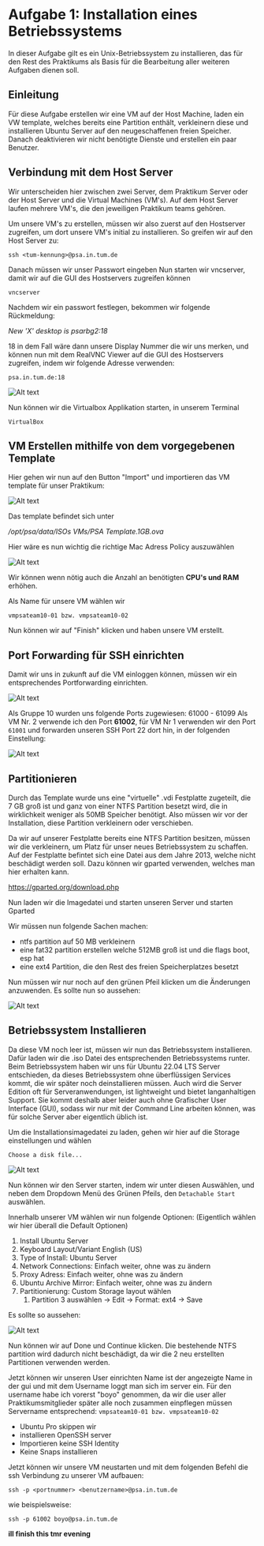 # Aufgabe 1: Installation eines Betriebssystems
In dieser Aufgabe gilt es ein Unix-Betriebssystem zu installieren, das für den Rest des Praktikums als Basis für die Bearbeitung aller weiteren Aufgaben dienen soll.

## Einleitung
Für diese Aufgabe erstellen wir eine VM auf der Host Machine, laden ein VW template, welches bereits eine Partition enthält, verkleinern diese und installieren Ubuntu Server auf den neugeschaffenen freien Speicher. Danach deaktivieren wir nicht benötigte Dienste und erstellen ein paar Benutzer.

## Verbindung mit dem Host Server
Wir unterscheiden hier zwischen zwei Server, dem Praktikum Server oder der Host Server und die Virtual Machines (VM's). Auf dem Host Server laufen mehrere VM's, die den jeweiligen Praktikum teams gehören.

Um unsere VM's zu erstellen, müssen wir also zuerst auf den Hostserver zugreifen, um dort unsere VM's initial zu installieren. So greifen wir auf den Host Server zu:

`ssh <tum-kennung>@psa.in.tum.de`

Danach müssen wir unser Passwort eingeben
Nun starten wir vncserver, damit wir auf die GUI des Hostservers zugreifen können

`vncserver`

Nachdem wir ein passwort festlegen, bekommen wir folgende Rückmeldung:

*New 'X' desktop is psarbg2:18*

18 in dem Fall wäre dann unsere Display Nummer die wir uns merken, und können nun mit dem RealVNC Viewer auf die GUI des Hostservers zugreifen, indem wir folgende Adresse verwenden:

`psa.in.tum.de:18`

![Alt text](<Screenshot 2024-04-21 at 21.45.10.png>)

Nun können wir die Virtualbox Applikation starten, in unserem Terminal

`VirtualBox`

## VM Erstellen mithilfe von dem vorgegebenen Template
Hier gehen wir nun auf den Button "Import" und importieren das VM template für unser Praktikum:

![Alt text](image.png)

Das template befindet sich unter 

*/opt/psa/data/ISOs VMs/PSA Template.1GB.ova*

Hier wäre es nun wichtig die richtige Mac Adress Policy auszuwählen

![Alt text](<Screenshot 2024-04-21 at 21.55.10.png>)

Wir können wenn nötig auch die Anzahl an benötigten **CPU's und RAM** erhöhen.

Als Name für unsere VM wählen wir 

`vmpsateam10-01 bzw. vmpsateam10-02`

Nun können wir auf "Finish" klicken und haben unsere VM erstellt.

## Port Forwarding für SSH einrichten
Damit wir uns in zukunft auf die VM einloggen können, müssen wir ein entsprechendes Portforwarding einrichten. 

![Alt text](image-1.png)

Als Gruppe 10 wurden uns folgende Ports zugewiesen: 61000 - 61099
Als VM Nr. 2 verwende ich den Port **61002**, für VM Nr 1 verwenden wir den Port
`61001`
und forwarden unseren SSH Port 22 dort hin, in der folgenden Einstellung:

![Alt text](image-2.png)

## Partitionieren
Durch das Template wurde uns eine "virtuelle" .vdi Festplatte zugeteilt, die 7 GB groß ist und ganz von einer NTFS Partition besetzt wird, die in wirklichkeit weniger als 50MB Speicher benötigt. Also müssen wir vor der Installation, diese Partition verkleinern oder verschieben.

<!-- Was wir aber zuerst machen werden, ist unsere Festplatte zu verößern, denn nach Ubuntu 22.04 LTS Systemanforderungen, benötigen wir mindestens 25GB freien Speicherplatz. Selbst wenn wir die bestehende partition so verkleinern, dass sie knapp 7 GB Speicher wieder hergibt, liegt sie trotzdem unter den benötigten 25 GB.

![Alt text](image-4.png)

Dazu öffnen wir den Virtual Media Manager von Virtualbox:

![Alt text](image-5.png)

Hier geben wir unter Size 32GB ein und klicken auf Apply:

![Alt text](image-6.png)

Was ist nun passiert? die alte ntfs partition bleibt und wir haben 25GB freien speicherplatz geschaffen, die wir für neue Partitionen benutzen können. Um die bestehendeWir müssen während dem Installationsprozess noch manuell eine "/" partition und eine "boot" partition erstellen, dazu kommen wir aber später. -->

<!-- Jetzt öffnen wir die Shell um mit *parted* unsere nötigen Partitionen zu erstellen.

Wir gehen also auf oben links auf *enter shell*
![Alt text](image-8.png)
hier geben wir nun folgendes ein:

`parted`

mit `print` sehen wir all unsere aktuellen partitionen.

Wir erstellen nun eine "boot" partition und eine "/" partition mit 

`mkpart primary fat32 7510 8.5G`

`set 2 boot on`

`set 2 esp on`

`mkpart primary ext4 8.5G 33G`

Wir kehren nun zurück zu unserer eigentlichen installation mit:

`quit`

`exit` -->

Da wir auf unserer Festplatte bereits eine NTFS Partition besitzen, müssen wir die verkleinern, um Platz für unser neues Betriebssystem zu schaffen. Auf der Festplatte befintet sich eine Datei aus dem Jahre 2013, welche nicht beschädigt werden soll. Dazu können wir gparted verwenden, welches man hier erhalten kann.

https://gparted.org/download.php

Nun laden wir die Imagedatei und starten unseren Server und starten Gparted

Wir müssen nun folgende Sachen machen:
- ntfs partition auf 50 MB verkleinern
- eine fat32 partition erstellen welche 512MB groß ist und die flags boot, esp hat
- eine ext4 Partition, die den Rest des freien Speicherplatzes besetzt

Nun müssen wir nur noch auf den grünen Pfeil klicken um die Änderungen anzuwenden. Es sollte nun so aussehen:

![Alt text](image-10.png)

## Betriebssystem Installieren
Da diese VM noch leer ist, müssen wir nun das Betriebssystem installieren. Dafür laden wir die .iso Datei des entsprechenden Betriebssystems runter. Beim Betriebssystem haben wir uns für Ubuntu 22.04 LTS Server entschieden, da dieses Betriebssystem ohne überflüssigen Services kommt, die wir später noch deinstallieren müssen. Auch wird die Server Edition oft für Serveranwendungen, ist lightweight und bietet langanhaltigen Support. Sie kommt deshalb aber leider auch ohne Grafischer User Interface (GUI), sodass wir nur mit der Command Line arbeiten können, was für solche Server aber eigentlich üblich ist.

Um die Installationsimagedatei zu laden, gehen wir hier auf die Storage einstellungen und wählen

`Choose a disk file...`

![Alt text](image-3.png)

Nun können wir den Server starten, indem wir unter diesen Auswählen, und neben dem Dropdown Menü des Grünen Pfeils, den `Detachable Start` auswählen.

Innerhalb unserer VM wählen wir nun folgende Optionen:
(Eigentlich wählen wir hier überall die Default Optionen)
1. Install Ubuntu Server
2. Keyboard Layout/Variant English (US)
3. Type of Install: Ubuntu Server 
4. Network Connections: Einfach weiter, ohne was zu ändern
5. Proxy Adress: Einfach weiter, ohne was zu ändern
6. Ubuntu Archive Mirror: Einfach weiter, ohne was zu ändern
7. Partitionierung: Custom Storage layout wählen
   1. Partition 3 auswählen -> Edit -> Format: ext4 -> Save


Es sollte so aussehen:

![Alt text](image-9.png)

Nun können wir auf Done und Continue klicken. Die bestehende NTFS partition wird dadurch nicht beschädigt, da wir die 2 neu erstellten Partitionen verwenden werden.

Jetzt können wir unseren User einrichten
Name ist der angezeigte Name in der gui und mit dem Username loggt man sich im server ein. Für den username habe ich vorerst "boyo" genommen, da wir die user aller Praktikumsmitglieder später alle noch zusammen einpflegen müssen
Servername entsprechend:
`vmpsateam10-01 bzw. vmpsateam10-02`

- Ubuntu Pro skippen wir 
- installieren OpenSSH server
- Importieren keine SSH Identity
- Keine Snaps installieren

Jetzt können wir unsere VM neustarten und mit dem folgenden Befehl die ssh Verbindung zu unserer VM aufbauen:

`ssh -p <portnummer> <benutzername>@psa.in.tum.de`

wie beispielsweise:

`ssh -p 61002 boyo@psa.in.tum.de`

**ill finish this tmr evening**

